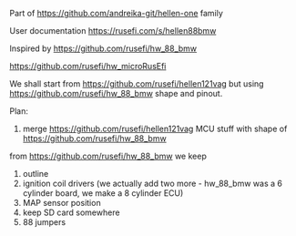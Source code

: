 Part of https://github.com/andreika-git/hellen-one family

User documentation https://rusefi.com/s/hellen88bmw

Inspired by https://github.com/rusefi/hw_88_bmw

https://github.com/rusefi/hw_microRusEfi

We shall start from https://github.com/rusefi/hellen121vag but using https://github.com/rusefi/hw_88_bmw shape and pinout.

Plan:

1) merge https://github.com/rusefi/hellen121vag MCU stuff with shape of https://github.com/rusefi/hw_88_bmw

from https://github.com/rusefi/hw_88_bmw we keep
   1) outline
   2) ignition coil drivers (we actually add two more - hw_88_bmw was a 6 cylinder board, we make a 8 cylinder ECU)
   3) MAP sensor position
   4) keep SD card somewhere
   5) 88 jumpers
  

